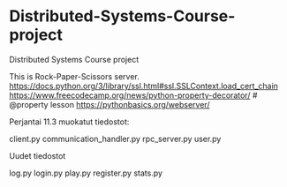 # Distributed-Systems-Course-project
Distributed Systems Course project

This is Rock-Paper-Scissors server.
https://docs.python.org/3/library/ssl.html#ssl.SSLContext.load_cert_chain
https://www.freecodecamp.org/news/python-property-decorator/ # @property lesson
https://pythonbasics.org/webserver/


Perjantai 11.3 muokatut tiedostot:

client.py
communication_handler.py
rpc_server.py
user.py

Uudet tiedostot

log.py
login.py
play.py
register.py
stats.py